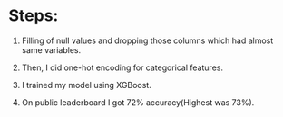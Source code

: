 # Steps: 

1. Filling of null values and dropping those columns which had almost same variables.

2. Then, I did one-hot encoding for categorical features.

3. I trained my model using XGBoost.

6. On public leaderboard I got 72% accuracy(Highest was 73%).